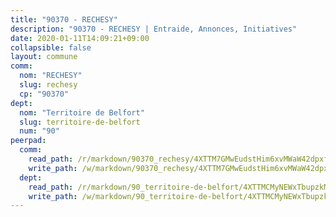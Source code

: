 ```yaml
---
title: "90370 - RECHESY"
description: "90370 - RECHESY | Entraide, Annonces, Initiatives"
date: 2020-01-11T14:09:21+09:00
collapsible: false
layout: commune
comm:
  nom: "RECHESY"
  slug: rechesy
  cp: "90370"
dept:
  nom: "Territoire de Belfort"
  slug: territoire-de-belfort
  num: "90"
peerpad:
  comm:
    read_path: /r/markdown/90370_rechesy/4XTTM7GMwEudstHim6xvMWaW42dpxf5DLAmvi5zPQvz4JmxHF
    write_path: /w/markdown/90370_rechesy/4XTTM7GMwEudstHim6xvMWaW42dpxf5DLAmvi5zPQvz4JmxHF-K3TgUoYrssosACatdctPVQrSbdzNPDY3MBjXkhWQU4JBZUCS59ENri4vGZZuqMqPGUsAK3naYkRTtYyexNtUy68ZbAy8Y37egpDxQV8TSXgUQ83NYdkXvfUzRcVaSAtfqCViGg6u
  dept:
    read_path: /r/markdown/90_territoire-de-belfort/4XTTMCMyNEWxTbupzkMcjrsKp6wfFbAhpHsfxSyANWusKxhLg
    write_path: /w/markdown/90_territoire-de-belfort/4XTTMCMyNEWxTbupzkMcjrsKp6wfFbAhpHsfxSyANWusKxhLg-K3TgUvqyjYALQQ3B4ehgYMk4FDd8bqjjfF92PZSohroHSGw67JvSh23UzFegstyUtcFnmS6PqF8dz4CeGf4FX1Aq4efpNCkkdwce76V2NdXEjnjJqKQ9Jwk27p4bX2phqmEaqUA8
---
```



